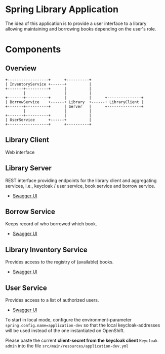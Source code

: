 # Spring Library Application
The idea of this application is to provide a user interface to a library
allowing maintaining and borrowing books depending on the user's role.

# Components
## Overview
    +------------------+      +----------+
    | InventoryService +------+          |
    +-------+----------+      |          |
            |                 |          |
    +-------+----------+      |          |      +---------------+
    | BorrowService    +------+ Library  +------+ LibraryClient |
    +-------+----------+      | Server   |      +---------------+
            |                 |          |
    +-------+----------+      |          |
    | UserService      +------+          |
    +------------------+      +----------+

## Library Client
Web interface

## Library Server
REST interface providing endpoints for the library client and aggregating
services, i.e., keycloak / user service, book service and borrow service.

- [Swagger UI](http://localhost:9090/library-server/swagger-ui/index.html)

## Borrow Service
Keeps record of who borrowed which book.

- [Swagger UI](http://localhost:9091/library-borrow/swagger-ui/index.html)

## Library Inventory Service
Provides access to the registry of (available) books.

- [Swagger UI](http://localhost:9092/library-inventory/swagger-ui/index.html)

## User Service
Provides access to a list of authorized users.

- [Swagger UI](http://localhost:9093/library-users/swagger-ui/index.html)

To start in local mode, configure the environment-parameter `spring.config.name=application-dev` so that the local
keycloak-addresses will be used instead of the one instantiated on OpenShift.

Please paste the current **client-secret from the keycloak client** `Keycloak-admin` 
into the file `src/main/resources/application-dev.yml`